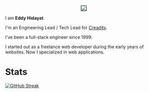 <p align="center"><img src="https://s.gravatar.com/avatar/92b6ecfcf2697dc8fac8f4d564a7471f?s=80" border="1"/></p>

I am **Eddy Hidayat**.

I'm an Engineering Lead / Tech Lead for [Creadits](https://github.com/refuel4).

I've been a full-stack engineer since 1999. 

I started out as a freelance web developer during the early years of websites. Now I specialized in web applications. 

# Stats

[![GitHub Streak](https://streak-stats.demolab.com?user=eddyvlad&theme=violet-punch&background=000000)](https://git.io/streak-stats)

